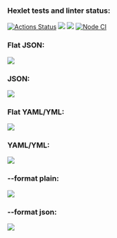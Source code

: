### Hexlet tests and linter status:
[![Actions Status](https://github.com/brempavel/backend-project-46/workflows/hexlet-check/badge.svg)](https://github.com/brempavel/backend-project-46/actions)
<a href="https://codeclimate.com/github/brempavel/backend-project-46/maintainability"><img src="https://api.codeclimate.com/v1/badges/57649de50aa844093844/maintainability" /></a>
<a href="https://codeclimate.com/github/brempavel/backend-project-46/test_coverage"><img src="https://api.codeclimate.com/v1/badges/57649de50aa844093844/test_coverage" /></a>
[![Node CI](https://github.com/brempavel/backend-project-46/actions/workflows/nodejs.yml/badge.svg)](https://github.com/brempavel/backend-project-46/actions/workflows/nodejs.yml)

### Flat JSON:
<a href="https://asciinema.org/a/JJubSq764DPCdwmebs3Hkn3NK" target="_blank"><img src="https://asciinema.org/a/JJubSq764DPCdwmebs3Hkn3NK.svg" /></a>

### JSON:
<a href="https://asciinema.org/a/9JvjDPJr57Adbje7EviZjgkgL" target="_blank"><img src="https://asciinema.org/a/9JvjDPJr57Adbje7EviZjgkgL.svg" /></a>

### Flat YAML/YML:
<a href="https://asciinema.org/a/11v59kuKTHI0LnW4mLX76ev80" target="_blank"><img src="https://asciinema.org/a/11v59kuKTHI0LnW4mLX76ev80.svg" /></a>

### YAML/YML:
<a href="https://asciinema.org/a/esgI2Kk7gS8udcTTntWHFf7XS" target="_blank"><img src="https://asciinema.org/a/esgI2Kk7gS8udcTTntWHFf7XS.svg" /></a>

### --format plain:
<a href="https://asciinema.org/a/vLiL37vZyI45oGQ48WIM3Pc7S" target="_blank"><img src="https://asciinema.org/a/vLiL37vZyI45oGQ48WIM3Pc7S.svg" /></a>

### --format json:
<a href="https://asciinema.org/a/AzPnPFh2GYeSeSNZKVImjuV04" target="_blank"><img src="https://asciinema.org/a/AzPnPFh2GYeSeSNZKVImjuV04.svg" /></a>
